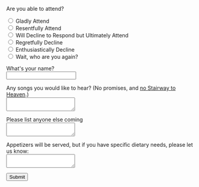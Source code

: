 <form action="/rsvp" method="post" id="rsvp-form">
	<p>Are you able to attend?</p>
	<div id="choices" class="group">
		<div>
			<label><input type="radio" value="glad" name="status">&nbsp;Gladly Attend</label><br />
			<label><input type="radio" value="resent" name="status">&nbsp;Resentfully Attend</label><br />
			<label><input type="radio" value="nobutyes" name="status">&nbsp;Will Decline to Respond but Ultimately Attend</label><br />
		</div>
		<div>
			<label><input type="radio" value="regret" name="status">&nbsp;Regretfully Decline</label><br />
			<label><input type="radio" value="decline" name="status">&nbsp;Enthusiastically Decline</label><br />
			<label><input type="radio" value="who" name="status">&nbsp;Wait, who are you again?</label><br />
		</div>
	</div>
	<p>
		<label>
			What's your name?<br />
			<input type="text" name="name">
		</label>
	</p>
	<p>
		<label>
			Any songs you would like to hear? (No promises, and <a href="https://www.youtube.com/watch?v=RD1KqbDdmuE">no Stairway to Heaven</a>.)<br />
			<textarea name="songs"></textarea>
		</label>
	</p>
	<p>
		<label>
			Please list anyone else coming<br />
			<textarea name="partylist"></textarea>
		</label>
	</p>
	<p>
		<label>
			Appetizers will be served, but if you have specific dietary needs, please let us know:<br />
			<textarea name="diet"></textarea>
		</label>
	</p>
	<p>
		<button type="submit">Submit</button>
	</p>
</form>